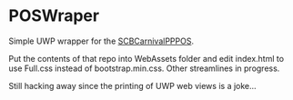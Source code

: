 # POSWraper

Simple UWP wrapper for the [SCBCarnivalPPPOS](https://github.com/graboskyc/SCBCarnivalPPPOS).

Put the contents of that repo into WebAssets folder and edit index.html to use Full.css instead of bootstrap.min.css. Other streamlines in progress.

Still hacking away since the printing of UWP web views is a joke...
